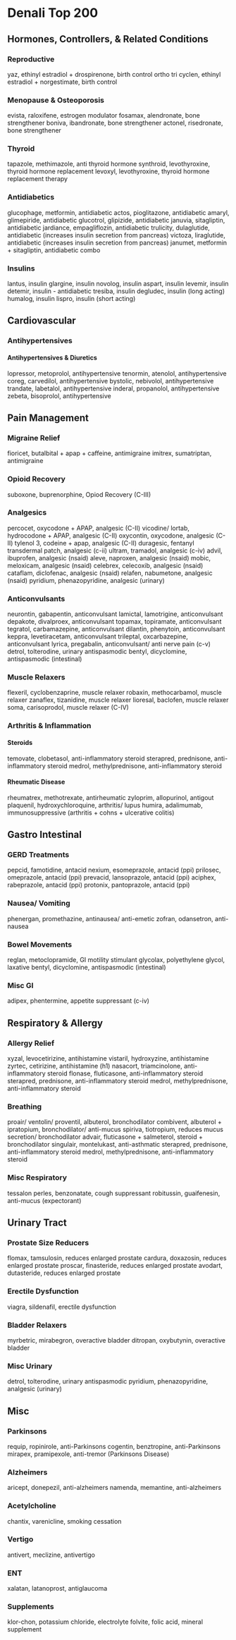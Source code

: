 # Denali Top 200

## Hormones, Controllers, & Related Conditions

### Reproductive

yaz, ethinyl estradiol + drospirenone, birth control
ortho tri cyclen, ethinyl estradiol + norgestimate, birth control

### Menopause & Osteoporosis

evista, raloxifene, estrogen modulator
fosamax, alendronate, bone strengthener
boniva, ibandronate, bone strengthener
actonel, risedronate, bone strengthener

### Thyroid

tapazole, methimazole, anti thyroid hormone
synthroid, levothyroxine, thyroid hormone replacement
levoxyl, levothyroxine, thyroid hormone replacement therapy

### Antidiabetics

glucophage, metformin, antidiabetic
actos, pioglitazone, antidiabetic
amaryl, glimepiride, antidiabetic
glucotrol, glipizide, antidiabetic
januvia, sitagliptin, antidiabetic
jardiance, empagliflozin, antidiabetic
trulicity, dulaglutide, antidiabetic (increases insulin secretion from pancreas)
victoza, liraglutide, antidiabetic (increases insulin secretion from pancreas)
janumet, metformin + sitagliptin, antidiabetic combo

### Insulins

lantus, insulin glargine, insulin
novolog, insulin aspart, insulin
levemir, insulin detemir, insulin - antidiabetic
tresiba, insulin degludec, insulin (long acting)
humalog, insulin lispro, insulin (short acting)

## Cardiovascular

### Antihypertensives

#### Antihypertensives & Diuretics

lopressor, metoprolol, antihypertensive
tenormin, atenolol, antihypertensive
coreg, carvedilol, antihypertensive
bystolic, nebivolol, antihypertensive
trandate, labetalol, antihypertensive
inderal, propanolol, antihypertensive
zebeta, bisoprolol, antihypertensive

## Pain Management

### Migraine Relief

fioricet, butalbital + apap + caffeine, antimigraine
imitrex, sumatriptan, antimigraine

### Opioid Recovery

suboxone, buprenorphine, Opiod Recovery (C-III)

### Analgesics

percocet, oxycodone + APAP, analgesic (C-II)
vicodine/ lortab, hydrocodone + APAP, analgesic (C-II)
oxycontin, oxycodone, analgesic (C-II)
tylenol 3, codeine + apap, analgesic (C-II)
duragesic, fentanyl transdermal patch, analgesic (c-ii)
ultram, tramadol, analgesic (c-iv)
advil, ibuprofen, analgesic (nsaid)
aleve, naproxen, analgesic (nsaid)
mobic, meloxicam, analgesic (nsaid)
celebrex, celecoxib, analgesic (nsaid)
cataflam, diclofenac, analgesic (nsaid)
relafen, nabumetone, analgesic (nsaid)
pyridium, phenazopyridine, analgesic (urinary)

### Anticonvulsants

neurontin, gabapentin, anticonvulsant
lamictal, lamotrigine, anticonvulsant
depakote, divalproex, anticonvulsant
topamax, topiramate, anticonvulsant
tegratol, carbamazepine, anticonvulsant
dilantin, phenytoin, anticonvulsant
keppra, levetiracetam, anticonvulsant
trileptal, oxcarbazepine, anticonvulsant
lyrica, pregabalin, anticonvulsant/ anti nerve pain (c-v)
detrol, tolterodine, urinary antispasmodic
bentyl, dicyclomine, antispasmodic (intestinal)

### Muscle Relaxers

flexeril, cyclobenzaprine, muscle relaxer
robaxin, methocarbamol, muscle relaxer
zanaflex, tizanidine, muscle relaxer
lioresal, baclofen, muscle relaxer
soma, carisoprodol, muscle relaxer (C-IV)

### Arthritis & Inflammation

#### Steroids

temovate, clobetasol, anti-inflammatory steroid
sterapred, prednisone, anti-inflammatory steroid
medrol, methylprednisone, anti-inflammatory steroid

#### Rheumatic Disease

rheumatrex, methotrexate, antirheumatic
zyloprim, allopurinol, antigout
plaquenil, hydroxychloroquine, arthritis/ lupus
humira, adalimumab, immunosuppressive (arthritis + cohns + ulcerative colitis)

## Gastro Intestinal

### GERD Treatments

pepcid, famotidine, antacid
nexium, esomeprazole, antacid (ppi)
prilosec, omeprazole, antacid (ppi)
prevacid, lansoprazole, antacid (ppi)
aciphex, rabeprazole, antacid (ppi)
protonix, pantoprazole, antacid (ppi)

### Nausea/ Vomiting

phenergan, promethazine, antinausea/ anti-emetic
zofran, odansetron, anti-nausea

### Bowel Movements

reglan, metoclopramide, GI motility stimulant
glycolax, polyethylene glycol, laxative
bentyl, dicyclomine, antispasmodic (intestinal)

### Misc GI

adipex, phentermine, appetite suppressant (c-iv)

## Respiratory & Allergy

### Allergy Relief

xyzal, levocetirizine, antihistamine
vistaril, hydroxyzine, antihistamine
zyrtec, cetirizine, antihistamine (h1)
nasacort, triamcinolone, anti-inflammatory steroid
flonase, fluticasone, anti-inflammatory steroid
sterapred, prednisone, anti-inflammatory steroid
medrol, methylprednisone, anti-inflammatory steroid

### Breathing

proair/ ventolin/ proventil, albuterol, bronchodilator
combivent, albuterol + ipratopium, bronchodilator/ anti-mucus
spiriva, tiotropium, reduces mucus secretion/ bronchodilator
advair, fluticasone + salmeterol, steroid + bronchodilator
singulair, montelukast, anti-asthmatic
sterapred, prednisone, anti-inflammatory steroid
medrol, methylprednisone, anti-inflammatory steroid

### Misc Respiratory

tessalon perles, benzonatate, cough suppressant
robitussin, guaifenesin, anti-mucus (expectorant)

## Urinary Tract

### Prostate Size Reducers

flomax, tamsulosin, reduces enlarged prostate
cardura, doxazosin, reduces enlarged prostate
proscar, finasteride, reduces enlarged prostate
avodart, dutasteride, reduces enlarged prostate

### Erectile Dysfunction

viagra, sildenafil, erectile dysfunction

### Bladder Relaxers

myrbetric, mirabegron, overactive bladder
ditropan, oxybutynin, overactive bladder

### Misc Urinary

detrol, tolterodine, urinary antispasmodic
pyridium, phenazopyridine, analgesic (urinary)

## Misc

### Parkinsons

requip, ropinirole, anti-Parkinsons
cogentin, benztropine, anti-Parkinsons
mirapex, pramipexole, anti-tremor (Parkinsons Disease)

### Alzheimers

aricept, donepezil, anti-alzheimers
namenda, memantine, anti-alzheimers

### Acetylcholine

chantix, varenicline, smoking cessation

### Vertigo

antivert, meclizine, antivertigo

### ENT

xalatan, latanoprost, antiglaucoma

### Supplements

klor-chon, potassium chloride, electrolyte
folvite, folic acid, mineral supplement
